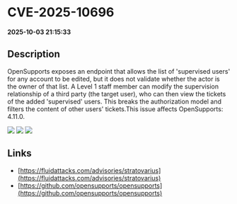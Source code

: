 # CVE-2025-10696

**2025-10-03 21:15:33**

## Description
OpenSupports exposes an endpoint that allows the list of 'supervised users' for any account to be edited, but it does not validate whether the actor is the owner of that list. A Level 1 staff member can modify the supervision relationship of a third party (the target user), who can then view the tickets of the added 'supervised' users. This breaks the authorization model and filters the content of other users' tickets.This issue affects OpenSupports: 4.11.0.

![](https://img.shields.io/static/v1?label=Score&message=7.1&color=red)
![](https://img.shields.io/static/v1?label=Severity&message=HIGH&color=red)
![](https://img.shields.io/static/v1?label=CWE&message=Auth&color=green)

## Links
- [https://fluidattacks.com/advisories/stratovarius](https://fluidattacks.com/advisories/stratovarius)
- [https://github.com/opensupports/opensupports](https://github.com/opensupports/opensupports)
